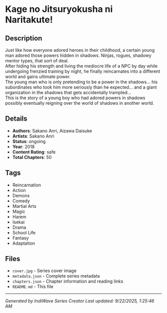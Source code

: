 # Kage no Jitsuryokusha ni Naritakute!

## Description
Just like how everyone adored heroes in their childhood, a certain young man adored those powers hidden in shadows. Ninjas, rogues, shadowy mentor types, that sort of deal.  
After hiding his strength and living the mediocre life of a NPC by day while undergoing frenzied training by night, he finally reincarnates into a different world and gains ultimate power.  
The young man who is only pretending to be a power in the shadows… his subordinates who took him more seriously than he expected… and a giant organization in the shadows that gets accidentally trampled…  
This is the story of a young boy who had adored powers in shadows possibly eventually reigning over the world of shadows in another world.

## Details
- **Authors**: Sakano Anri, Aizawa Daisuke
- **Artists**: Sakano Anri
- **Status**: ongoing
- **Year**: 2018
- **Content Rating**: safe
- **Total Chapters**: 50

## Tags
- Reincarnation
- Action
- Demons
- Comedy
- Martial Arts
- Magic
- Harem
- Isekai
- Drama
- School Life
- Fantasy
- Adaptation

## Files
- `cover.jpg` - Series cover image
- `metadata.json` - Complete series metadata
- `chapters.json` - Chapter information and reading links
- `README.md` - This file

---
*Generated by IndiWave Series Creator*
*Last updated: 9/22/2025, 1:25:46 AM*
